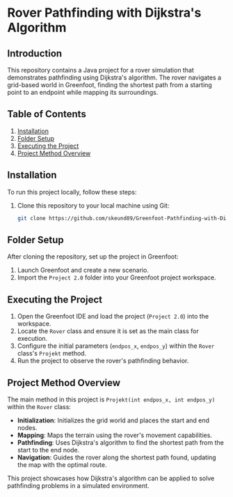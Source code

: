 # Rover Pathfinding with Dijkstra's Algorithm

## Introduction
This repository contains a Java project for a rover simulation that demonstrates pathfinding using Dijkstra's algorithm. The rover navigates a grid-based world in Greenfoot, finding the shortest path from a starting point to an endpoint while mapping its surroundings.

## Table of Contents
1. [Installation](#installation)
2. [Folder Setup](#folder-setup)
3. [Executing the Project](#executing-the-project)
4. [Project Method Overview](#project-method-overview)

## Installation
To run this project locally, follow these steps:
1. Clone this repository to your local machine using Git:
   ```bash
   git clone https://github.com/skeund89/Greenfoot-Pathfinding-with-Dijkstras-Algorithm.git
   ```

## Folder Setup
After cloning the repository, set up the project in Greenfoot:
1. Launch Greenfoot and create a new scenario.
2. Import the `Project 2.0` folder into your Greenfoot project workspace.

## Executing the Project
1. Open the Greenfoot IDE and load the project (`Project 2.0`) into the workspace.
2. Locate the `Rover` class and ensure it is set as the main class for execution.
3. Configure the initial parameters (`endpos_x`, `endpos_y`) within the `Rover` class's `Projekt` method.
4. Run the project to observe the rover's pathfinding behavior.

## Project Method Overview
The main method in this project is `Projekt(int endpos_x, int endpos_y)` within the `Rover` class:
- **Initialization**: Initializes the grid world and places the start and end nodes.
- **Mapping**: Maps the terrain using the rover's movement capabilities.
- **Pathfinding**: Uses Dijkstra's algorithm to find the shortest path from the start to the end node.
- **Navigation**: Guides the rover along the shortest path found, updating the map with the optimal route.

This project showcases how Dijkstra's algorithm can be applied to solve pathfinding problems in a simulated environment.